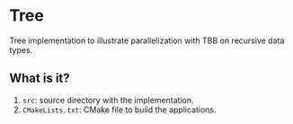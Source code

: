 # Tree

Tree implementation to illustrate parallelization with TBB on recursive data
types.

## What is it?

1. `src`: source directory with the implementation.
1. `CMakeLists.txt`: CMake file to build the applications.
